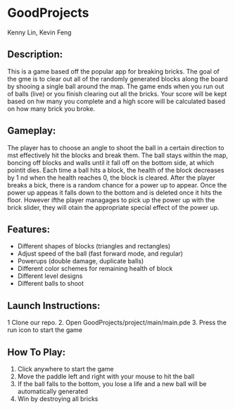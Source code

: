 # GoodProjects
Kenny Lin, Kevin Feng

## Description:
This is a game based off the popular app for breaking bricks. The goal of the gme is to clear out all of the randomly generated blocks along the board by shooing a single ball around the map. The game ends when you run out of balls (live) or you finish clearing out all the bricks. Your score will be kept based on hw many you complete and a high score will be calculated based on how many brick you broke.

## Gameplay:
The player has to choose an angle to shoot the ball in a certain direction to mst effectively hit the blocks and break them. The ball stays within the map, boncing off blocks and walls until it fall off on the bottom side, at which pointit dies. Each time a ball hits a block, the health of the block decreases by 1 nd when the health reaches 0, the block is cleared. After the player breaks a bick, there is a random chance for a power up to appear. Once the power up appeas it falls down to the bottom and is deleted once it hits the floor. However ifthe player managages to pick up the power up with the brick slider, they will otain the appropriate special effect of the power up.

## Features:
- Different shapes of blocks (triangles and rectangles)
- Adjust speed of the ball (fast forward mode, and regular)
- Powerups (double damage, duplicate balls)
- Different color schemes for remaining health of block
- Different level designs
- Different balls to shoot

## Launch Instructions:
1 Clone our repo.
2. Open GoodProjects/project/main/main.pde
3. Press the run icon to start the game

## How To Play:
 1. Click anywhere to start the game
 2. Move the paddle left and right with your mouse to hit the ball 
 3. If the ball falls to the bottom, you lose a life and a new ball will be automatically generated
 4. Win by destroying all bricks
 



